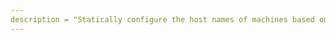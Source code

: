 ```yaml
---
description = "Statically configure the host names of machines based on their respective zerotier-ip."
---
```

